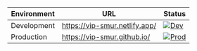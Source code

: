 | Environment            | URL                             |  Status         | 
|------------------------|---------------------------------|----------------| 
| Development  | https://vip-smur.netlify.app/   | [![Dev](https://api.netlify.com/api/v1/badges/18391fe1-7ebc-4337-bbcb-a1eea530bc62/deploy-status)](https://app.netlify.com/projects/vip-smur/deploys) | 
| Production   | https://vip-smur.github.io/     |   [![Prod](https://github.com/VIP-SMUR/vip-smur.github.io/actions/workflows/deploy.yml/badge.svg)](https://github.com/VIP-SMUR/vip-smur.github.io/actions/workflows/deploy.yml)           | 
